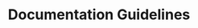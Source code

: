 ---
title: Documentation Guidelines
permalink: /documentation-guidelines/
classes: wide
search: true
sidebar:
  nav: "sidebar"
rule_category: documentation
layout: rule-category
---